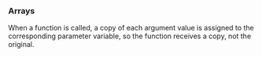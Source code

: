 ### Arrays

When a function is called, a copy of each argument value is assigned to the corresponding parameter variable, so the function receives a copy, not the original.